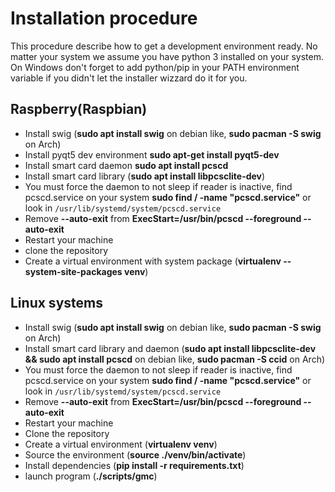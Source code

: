 # Installation procedure
This procedure describe how to get a development environment ready.
No matter your system we assume you have python 3 installed on your system.
On Windows don't forget to add python/pip in your PATH environment variable if you didn't let the installer wizzard do it for you.


## Raspberry(Raspbian)
- Install swig (**sudo apt install swig** on debian like, **sudo pacman -S swig** on Arch)
- Install pyqt5 dev environment **sudo apt-get install pyqt5-dev**
- Install smart card daemon **sudo apt install pcscd**
- Install smart card library (**sudo apt install libpcsclite-dev**)
- You must force the daemon to not sleep if reader is inactive, find pcscd.service on your system **sudo find / -name "pcscd.service"** or look in `/usr/lib/systemd/system/pcscd.service`
- Remove **--auto-exit** from **ExecStart=/usr/bin/pcscd --foreground --auto-exit**
- Restart your machine
- clone the repository
- Create a virtual environment with system package (**virtualenv --system-site-packages venv**)


## Linux systems
- Install swig (**sudo apt install swig** on debian like, **sudo pacman -S swig** on Arch)
- Install smart card library and daemon (**sudo apt install libpcsclite-dev && sudo apt install pcscd** on debian like, **sudo pacman -S ccid** on Arch)
- You must force the daemon to not sleep if reader is inactive, find pcscd.service on your system **sudo find / -name "pcscd.service"** or look in `/usr/lib/systemd/system/pcscd.service`
- Remove **--auto-exit** from **ExecStart=/usr/bin/pcscd --foreground --auto-exit**
- Restart your machine
- Clone the repository
- Create a virtual environment (**virtualenv venv**)
- Source the environment (**source ./venv/bin/activate**)
- Install dependencies (**pip install -r requirements.txt**)
- launch program (**./scripts/gmc**)



